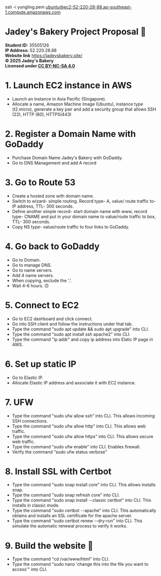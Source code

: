 ssh -i yungling.pem ubuntu@ec2-52-220-28-88.ap-southeast-1.compute.amazonaws.com

# Jadey's Bakery Project Proposal 🥖

**Student ID:** 35505126  
**IP Address:** 52.220.28.88  
**Website link** https://jadeysbakery.site/  
**© 2025 Jadey's Bakery**   
**Licensed under [CC BY-NC-SA 4.0](https://creativecommons.org/licenses/by-nc-sa/4.0/)**  

# 1. Launch EC2 instance in AWS
- Launch an instance in Asia Pacific (Singapore).
- Allocate a name, Amazon Machine Image (Ubuntu), instance type (t2.micro), generate a key pair and add a security group that allows SSH (22), HTTP (80), HTTPS(443)

# 2. Register a Domain Name with GoDaddy
- Purchase Domain Name Jadey's Bakery with GoDaddy.
- Go to DNS Management and add A record

# 3. Go to Route 53
- Create a hosted zone with domain name.
- Switch to wizard- simple routing. Record type- A, value/ route traffic to- IP address, TTL- 300 seconds.
- Define another simple record- start domain name with www, record type- CNAME and put in your domain name to value/route traffic to box, TTL- 300 seconds.
- Copy NS type- value/route traffic to four links to GoDaddy.

# 4. Go back to GoDaddy
- Go to Domain.
- Go to manage DNS.
- Go to name servers.
- Add 4 name servers.
- When copying, exclude the '.'.
- Wait 4-6 hours. 🙃

# 5. Connect to EC2
- Go to EC2 dashboard and click connect.
- Go into SSH client and follow the instructions under that tab.
- Type the command "sudo apt update && sudo apt upgrade" into CLI.
- Type the command "sudo apt install ssh apache2" into CLI.
- Type the command "ip addr" and copy ip address into Elatic IP page in AWS.

# 6. Set up static IP
- Go to Elastic IP.
- Allocate Elastic IP address and associate it with EC2 instance.

# 7. UFW
- Type the command "sudo ufw allow ssh" into CLI. This allows incoming SSH connections.
- Type the command "sudo ufw allow http" into CLI. This allows web traffic.
- Type the command "sudo ufw allow https" into CLI. This allows secure web traffic.
- Type the command "sudo ufw enable" into CLI. Enables firewall.
- Verify the command "sudo ufw status verbose"

# 8. Install SSL with Certbot
- Type the command "sudo snap install core" into CLI. This allows installs snap.
- Type the command "sudo snap refresh core" into CLI. 
- Type the command "sudo snap install --classic certbot" into CLI. This installs in classic mode.
- Type the command "sudo certbot --apache" into CLI. This automatically obtains and installs an SSL certificate for the apache server.
- Type the command "sudo certbot renew --dry-run" into CLI. This simulate the automatic renewal process to verify it works.
 
# 9. Build the website 🥸
- Type the command "cd /var/www/html" into CLI.
- Type the command "sudo nano 'change this into the file you want to access'" into CLI.
